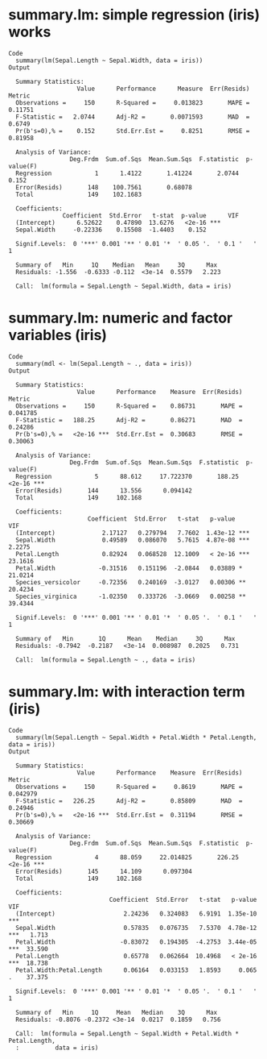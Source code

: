 # summary.lm: simple regression (iris) works

    Code
      summary(lm(Sepal.Length ~ Sepal.Width, data = iris))
    Output
      
      Summary Statistics:
                       Value      Performance      Measure  Err(Resids)   Metric
      Observations =     150      R-Squared =     0.013823       MAPE =  0.11751
      F-Statistic =   2.0744      Adj-R2 =       0.0071593       MAD  =   0.6749
      Pr(b's=0),% =    0.152      Std.Err.Est =     0.8251       RMSE =  0.81958
      
      Analysis of Variance:
                     Deg.Frdm  Sum.of.Sqs  Mean.Sum.Sqs  F.statistic  p-value(F)    
      Regression            1      1.4122       1.41224       2.0744       0.152    
      Error(Resids)       148    100.7561       0.68078                             
      Total               149    102.1683                                           
      
      Coefficients:
                   Coefficient  Std.Error   t-stat  p-value      VIF
      (Intercept)      6.52622    0.47890  13.6276   <2e-16 ***     
      Sepal.Width     -0.22336    0.15508  -1.4403    0.152         
                                                                           
      Signif.Levels:  0 '***' 0.001 '** ' 0.01 '*  ' 0.05 '.  ' 0.1 '   ' 1
                                                                
      Summary of   Min     1Q    Median   Mean     3Q      Max  
      Residuals: -1.556  -0.6333 -0.112  <3e-14  0.5579   2.223 
                                                                  
      Call:  lm(formula = Sepal.Length ~ Sepal.Width, data = iris)

# summary.lm: numeric and factor variables (iris)

    Code
      summary(mdl <- lm(Sepal.Length ~ ., data = iris))
    Output
      
      Summary Statistics:
                       Value      Performance    Measure  Err(Resids)    Metric
      Observations =     150      R-Squared =    0.86731       MAPE =  0.041785
      F-Statistic =   188.25      Adj-R2 =       0.86271       MAD  =   0.24286
      Pr(b's=0),% =   <2e-16 ***  Std.Err.Est =  0.30683       RMSE =   0.30063
      
      Analysis of Variance:
                     Deg.Frdm  Sum.of.Sqs  Mean.Sum.Sqs  F.statistic  p-value(F)    
      Regression            5      88.612     17.722370       188.25      <2e-16 ***
      Error(Resids)       144      13.556      0.094142                             
      Total               149     102.168                                           
      
      Coefficients:
                          Coefficient  Std.Error   t-stat   p-value          VIF
      (Intercept)             2.17127   0.279794   7.7602  1.43e-12 ***         
      Sepal.Width             0.49589   0.086070   5.7615  4.87e-08 ***   2.2275
      Petal.Length            0.82924   0.068528  12.1009   < 2e-16 ***  23.1616
      Petal.Width            -0.31516   0.151196  -2.0844   0.03889 *    21.0214
      Species_versicolor     -0.72356   0.240169  -3.0127   0.00306 **   20.4234
      Species_virginica      -1.02350   0.333726  -3.0669   0.00258 **   39.4344
                                                                           
      Signif.Levels:  0 '***' 0.001 '** ' 0.01 '*  ' 0.05 '.  ' 0.1 '   ' 1
                                                                      
      Summary of   Min       1Q      Mean    Median     3Q      Max   
      Residuals: -0.7942  -0.2187   <3e-14  0.008987  0.2025   0.731  
                                                        
      Call:  lm(formula = Sepal.Length ~ ., data = iris)

# summary.lm: with interaction term (iris)

    Code
      summary(lm(Sepal.Length ~ Sepal.Width + Petal.Width * Petal.Length, data = iris))
    Output
      
      Summary Statistics:
                       Value      Performance    Measure  Err(Resids)    Metric
      Observations =     150      R-Squared =     0.8619       MAPE =  0.042979
      F-Statistic =   226.25      Adj-R2 =       0.85809       MAD  =   0.24946
      Pr(b's=0),% =   <2e-16 ***  Std.Err.Est =  0.31194       RMSE =   0.30669
      
      Analysis of Variance:
                     Deg.Frdm  Sum.of.Sqs  Mean.Sum.Sqs  F.statistic  p-value(F)    
      Regression            4      88.059     22.014825       226.25      <2e-16 ***
      Error(Resids)       145      14.109      0.097304                             
      Total               149     102.168                                           
      
      Coefficients:
                                Coefficient  Std.Error   t-stat   p-value         VIF
      (Intercept)                   2.24236   0.324083   6.9191  1.35e-10 ***        
      Sepal.Width                   0.57835   0.076735   7.5370  4.78e-12 ***   1.713
      Petal.Width                  -0.83072   0.194305  -4.2753  3.44e-05 ***  33.590
      Petal.Length                  0.65778   0.062664  10.4968   < 2e-16 ***  18.738
      Petal.Width:Petal.Length      0.06164   0.033153   1.8593     0.065 .    37.375
                                                                           
      Signif.Levels:  0 '***' 0.001 '** ' 0.01 '*  ' 0.05 '.  ' 0.1 '   ' 1
                                                                
      Summary of   Min     1Q     Mean   Median    3Q      Max  
      Residuals: -0.8076 -0.2372 <3e-14  0.0217  0.1859   0.756 
                                                                                   
      Call:  lm(formula = Sepal.Length ~ Sepal.Width + Petal.Width * Petal.Length, 
      :          data = iris)                                                      

